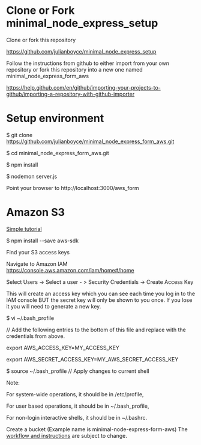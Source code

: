 Clone or Fork minimal_node_express_setup
================================
Clone or fork this repository

https://github.com/julianboyce/minimal_node_express_setup

Follow the instructions from github to either import from your own repository or fork this repository into a new one named minimal_node_express_form_aws

https://help.github.com/en/github/importing-your-projects-to-github/importing-a-repository-with-github-importer

Setup environment
================================

$ git clone https://github.com/julianboyce/minimal_node_express_form_aws.git

$ cd minimal_node_express_form_aws.git

$ npm install

$ nodemon server.js

Point your browser to http://localhost:3000/aws_form

Amazon S3
================================

[Simple tutorial](https://www.zeolearn.com/magazine/uploading-files-to-aws-s3-using-nodejs)

$ npm install --save aws-sdk

Find your S3 access keys

Navigate to Amazon IAM
https://console.aws.amazon.com/iam/home#/home

Select Users -> Select a user - > Security Credentials -> Create Access Key

This will create an access key which you can see each time you log in to the IAM console BUT the secret key will only be shown to you once.  If you lose it you will need to generate a new key.

$ vi ~/.bash_profile

// Add the following entries to the bottom of this file and replace with the credentials from above.

export AWS_ACCESS_KEY=MY_ACCESS_KEY

export AWS_SECRET_ACCESS_KEY=MY_AWS_SECRET_ACCESS_KEY

$ source ~/.bash_profile // Apply changes to current shell

Note:

For system-wide operations, it should be in /etc/profile,

For user based operations, it should be in ~/.bash_profile,

For non-login interactive shells, it should be in ~/.bashrc.

Create a bucket (Example name is minimal-node-express-form-aws) The [workflow and instructions](https://docs.aws.amazon.com/AmazonS3/latest/gsg/GetStartedWithS3.html) are subject to change.
